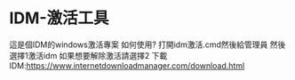 # IDM-激活工具
這是個IDM的windows激活專案
如何使用?
打開idm激活.cmd然後給管理員
然後選擇1激活idm
如果想要解除激活請選擇2
下載IDM:https://www.internetdownloadmanager.com/download.html
